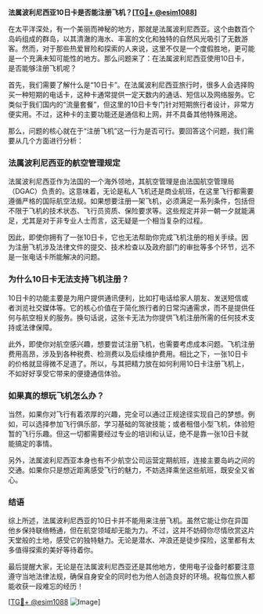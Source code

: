 **法属波利尼西亚10日卡是否能注册飞机？[[TG💪+ @esim1088](https://t.me/s/esim1088)]**

在太平洋深处，有一个美丽而神秘的地方，那就是法属波利尼西亚。这个由数百个岛屿组成的群岛，以其清澈的海水、丰富的文化和独特的自然风光吸引了无数游客。然而，对于那些热爱冒险和探索的人来说，这里不仅是一个度假胜地，更可能是一个充满未知可能性的地方。那么问题来了：在法属波利尼西亚使用10日卡，是否能够注册飞机呢？

首先，我们需要了解什么是“10日卡”。在法属波利尼西亚旅行时，很多人会选择购买一种短期的电话卡，这种卡通常提供一定天数内的通话、短信以及网络服务。它类似于我们国内的“流量套餐”，但这里的10日卡专门针对短期旅行者设计，非常方便实用。不过，这种卡的主要功能还是通信和上网，并不具备其他特殊用途。

那么，问题的核心就在于“注册飞机”这一行为是否可行。要回答这个问题，我们需要从几个方面进行分析：

### 法属波利尼西亚的航空管理规定

法属波利尼西亚作为法国的一个海外领地，其航空管理是由法国航空管理局（DGAC）负责的。这意味着，无论是私人飞机还是商业航班，在这里飞行都需要遵循严格的国际航空法规。如果想要注册一架飞机，必须满足一系列条件，包括但不限于飞机的技术状态、飞行员资质、保险要求等。这些规定并非一朝一夕就能满足，尤其是对于非专业人士而言，这无疑是一个相当复杂的过程。

因此，即使你拥有了一张10日卡，它也无法帮助你完成飞机注册的相关手续。因为注册飞机涉及法律文件的提交、技术检查以及政府部门的审批等多个环节，远不是一张电话卡所能解决的问题。

### 为什么10日卡无法支持飞机注册？

10日卡的功能主要是为用户提供通讯便利，比如打电话给家人朋友、发送短信或者浏览社交媒体等。它的核心价值在于简化旅行者的日常沟通需求，而不是提供任何与航空相关的服务。换句话说，这张卡无法为你提供飞机注册所需的任何技术支持或法律保障。

此外，即使你对航空感兴趣，想要尝试注册飞机，也需要考虑成本问题。飞机注册费用高昂，涉及到各种税费、检测费以及后续维护费用。相比之下，一张10日卡的价格就显得微不足道了。所以，与其把精力放在如何利用10日卡注册飞机上，不如好好享受它带来的便捷通信体验。

### 如果真的想玩飞机怎么办？

当然，如果你对飞行有着浓厚的兴趣，完全可以通过正规途径实现自己的梦想。例如，可以选择参加飞行俱乐部，学习基础的驾驶技能；或者租借小型飞机，体验短暂的飞行乐趣。但这一切都需要经过专业的培训和认证，绝不是靠一张10日卡就能搞定的事情。

另外，法属波利尼西亚本身也有不少航空公司运营定期航班，连接主要岛屿之间的交通。如果你只是想近距离感受飞行的魅力，不妨选择乘坐这些航班，既安全又省心。

### 结语

综上所述，法属波利尼西亚的10日卡并不能用来注册飞机。虽然它能让你在异国他乡保持联络畅通，但在航空领域却无能为力。不过，这并不妨碍你尽情欣赏这片天堂般的土地，感受它的独特魅力。无论是潜水、冲浪还是徒步探险，这里都有太多值得探索的美好等待着你。

最后提醒大家，无论是在法属波利尼西亚还是其他地方，使用电子设备时都要注意遵守当地法律法规，确保自身安全的同时也为他人创造良好的环境。祝每位旅人都能收获一段难忘的经历！

[[TG💪+ @esim1088](https://t.me/s/esim1088) ![Image](https://i.postimg.cc/4NQfJmqS/Snipaste-2025-05-13-00-14-12.png)]